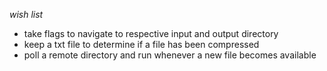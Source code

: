 *wish list*
- take flags to navigate to respective input and output directory
- keep a txt file to determine if a file has been compressed
- poll a remote directory and run whenever a new file becomes available